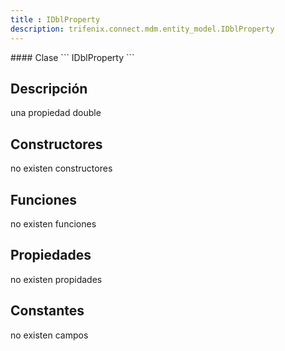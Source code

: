 ```yaml
---
title : IDblProperty
description: trifenix.connect.mdm.entity_model.IDblProperty
---
```




<CodeBlock slots = 'heading, code' repeat = '1' languages = 'C#' />
#### Clase
```
IDblProperty
```

## Descripción
una propiedad double
## Constructores

no existen constructores


## Funciones

no existen funciones

## Propiedades

no existen propidades

## Constantes
no existen campos

